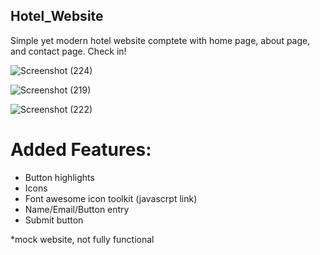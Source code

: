 ## Hotel_Website
Simple yet modern hotel website comptete with home page, about page, and contact page. Check in!

![Screenshot (224)](https://user-images.githubusercontent.com/80584507/114643687-2b4d7c00-9ca4-11eb-8232-8bfb9bf4ad05.png)

![Screenshot (219)](https://user-images.githubusercontent.com/80584507/114643688-2b4d7c00-9ca4-11eb-8585-6a406e140485.png)

![Screenshot (222)](https://user-images.githubusercontent.com/80584507/114643691-2c7ea900-9ca4-11eb-911a-208f306dc8f2.png)

# Added Features:
- Button highlights
- Icons
- Font awesome icon toolkit (javascrpt link)
- Name/Email/Button entry
- Submit button















*mock website, not fully functional
